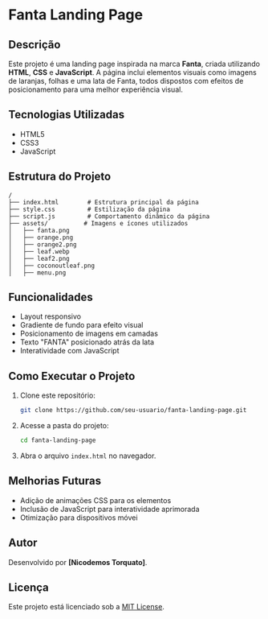 # Fanta Landing Page

## Descrição

Este projeto é uma landing page inspirada na marca **Fanta**, criada utilizando **HTML**, **CSS** e **JavaScript**. A página inclui elementos visuais como imagens de laranjas, folhas e uma lata de Fanta, todos dispostos com efeitos de posicionamento para uma melhor experiência visual.

## Tecnologias Utilizadas

- HTML5
- CSS3
- JavaScript

## Estrutura do Projeto

```
/
├── index.html        # Estrutura principal da página
├── style.css         # Estilização da página
├── script.js         # Comportamento dinâmico da página
├── assets/          # Imagens e ícones utilizados
│   ├── fanta.png
│   ├── orange.png
│   ├── orange2.png
│   ├── leaf.webp
│   ├── leaf2.png
│   ├── coconoutleaf.png
│   ├── menu.png
```

## Funcionalidades

- Layout responsivo
- Gradiente de fundo para efeito visual
- Posicionamento de imagens em camadas
- Texto "FANTA" posicionado atrás da lata
- Interatividade com JavaScript

## Como Executar o Projeto

1. Clone este repositório:
   ```sh
   git clone https://github.com/seu-usuario/fanta-landing-page.git
   ```
2. Acesse a pasta do projeto:
   ```sh
   cd fanta-landing-page
   ```
3. Abra o arquivo `index.html` no navegador.

## Melhorias Futuras

- Adição de animações CSS para os elementos
- Inclusão de JavaScript para interatividade aprimorada
- Otimização para dispositivos móvei

## Autor

Desenvolvido por **[Nicodemos Torquato]**.

## Licença

Este projeto está licenciado sob a [MIT License](LICENSE).

